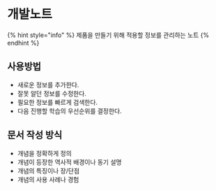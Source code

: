 # 개발노트

{% hint style="info" %}
제품을 만들기 위해 적용할 정보를 관리하는 노트
{% endhint %}

## 사용방법

- 새로운 정보를 추가한다.
- 잘못 알던 정보를 수정한다.
- 필요한 정보를 빠르게 검색한다.
- 다음 진행할 학습의 우선순위를 결정한다.

## 문서 작성 방식

- 개념을 정확하게 정의
- 개념이 등장한 역사적 배경이나 동기 설명
- 개념의 특징이나 장/단점
- 개념의 사용 사례나 경험
